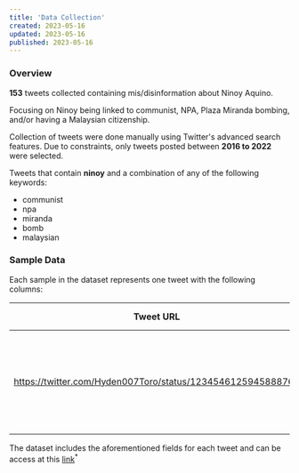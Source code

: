 ```yaml
---
title: 'Data Collection'
created: 2023-05-16
updated: 2023-05-16
published: 2023-05-16
---
```


### Overview
**153** tweets collected containing mis/disinformation about Ninoy Aquino. 


Focusing on Ninoy being linked to communist, NPA, Plaza Miranda bombing, and/or having a Malaysian citizenship. 

Collection of tweets were done manually using Twitter's advanced search features. Due to constraints, only tweets posted between **2016 to 2022** were selected.

Tweets that contain **ninoy** and a combination of any of the following keywords:
- communist
- npa
- miranda
- bomb
- malaysian

### Sample Data 
Each sample in the dataset represents one tweet with the following columns:

| Tweet URL | Account Handle | Account Name | Account Bio | Account Type | Joined | Following | Followers | Location | Tweet | Tweet type | Date Posted | Content Type | Likes | Replies | Retweets | Quote Tweets |
| -------------- | -------------- | -------------- | -------------- | -------------- | -------------- | -------------- | -------------- | -------------- | -------------- | -------------- | -------------- | -------------- | -------------- | -------------- | -------------- | -------------- |
| https://twitter.com/Hyden007Toro/status/1234546125945888768 | @Hyden007Toro | Hyden Toro | Filipino Social Media Warrior ! Working for a better Philippines ! | Anonymous | 02/15 | 179 | 6 | Makati, Nueva Viscaya, RP | Ninoy Aquino, fake hero, NPA founder... | Text | 03/03/20 02:28 | Rational | 0 | 0 | 0 | 0 |

The dataset includes the aforementioned fields for each tweet and can be access at this [link](https://bit.ly/41CU2YI)<sup>\*</sup>
